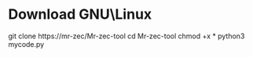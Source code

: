 # Download GNU\Linux

git clone https://mr-zec/Mr-zec-tool
cd Mr-zec-tool
chmod +x *
python3 mycode.py
